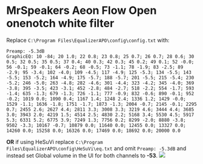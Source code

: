 # MrSpeakers Aeon Flow Open onenotch white filter
Replace `C:\Program Files\EqualizerAPO\config\config.txt` with:
```
Preamp: -5.3dB
GraphicEQ: 10 -84; 20 1.0; 22 0.8; 23 0.8; 25 0.7; 26 0.7; 28 0.6; 30 0.5; 32 0.5; 35 0.5; 37 0.4; 40 0.3; 42 0.3; 45 0.2; 49 0.1; 52 -0.0; 56 -0.1; 59 -0.1; 64 -0.2; 68 -0.5; 73 -1.1; 78 -1.9; 83 -2.5; 89 -2.9; 95 -3.4; 102 -4.0; 109 -4.5; 117 -4.9; 125 -5.3; 134 -5.5; 143 -5.5; 153 -5.2; 164 -4.9; 175 -5.7; 188 -5.7; 201 -5.5; 215 -5.4; 230 -5.2; 246 -5.0; 263 -4.8; 282 -4.6; 301 -4.4; 323 -4.2; 345 -4.0; 369 -3.8; 395 -3.5; 423 -3.1; 452 -2.8; 484 -2.7; 518 -2.2; 554 -1.7; 593 -1.4; 635 -1.3; 679 -1.3; 726 -1.1; 777 -0.9; 832 -0.6; 890 -0.1; 952 -0.2; 1019 0.0; 1090 0.4; 1167 1.4; 1248 2.4; 1336 1.2; 1429 -0.0; 1529 -1.1; 1636 -1.8; 1751 -1.7; 1873 -1.3; 2004 -0.7; 2145 -0.1; 2295 0.7; 2455 2.6; 2627 4.4; 2811 3.3; 3008 3.3; 3219 4.6; 3444 4.4; 3685 3.0; 3943 2.0; 4219 1.5; 4514 2.5; 4830 2.2; 5168 3.4; 5530 4.5; 5917 5.3; 6331 5.2; 6775 3.9; 7249 1.3; 7756 0.2; 8299 -2.0; 8880 -3.8; 9502 -3.3; 10167 -0.7; 10879 0.0; 11640 0.0; 12455 0.0; 13327 0.0; 14260 0.0; 15258 0.0; 16326 0.0; 17469 0.0; 18692 0.0; 20000 0.0
```
**OR** if using HeSuVi replace `C:\Program Files\EqualizerAPO\config\HeSuVi\eq.txt` and omit `Preamp: -5.3dB` and instead set Global volume in the UI for both channels to **-53**.
![](https://raw.githubusercontent.com/jaakkopasanen/AutoEq/master/results/SBAF-Serious/innerfidelity/onear/MrSpeakers%20Aeon%20Flow%20Open%20onenotch%20white%20filter/MrSpeakers%20Aeon%20Flow%20Open%20onenotch%20white%20filter.png)